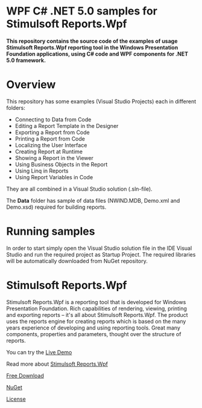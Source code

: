 # WPF C# .NET 5.0 samples for Stimulsoft Reports.Wpf

#### This repository contains the source code of the examples of usage Stimulsoft Reports.Wpf reporting tool in the Windows Presentation Foundation applications, using C# code and WPF components for .NET 5.0 framework.

# Overview
This repository has some examples (Visual Studio Projects) each in different folders:
* Connecting to Data from Code
* Editing a Report Template in the Designer
* Exporting a Report from Code
* Printing a Report from Code
* Localizing the User Interface
* Creating Report at Runtime
* Showing a Report in the Viewer
* Using Business Objects in the Report
* Using Linq in Reports
* Using Report Variables in Code

They are all combined in a Visual Studio solution (.sln-file).

The **Data** folder has sample of data files (NWIND.MDB, Demo.xml and Demo.xsd) required for building reports.

# Running samples
In order to start simply open the Visual Studio solution file in the IDE Visual Studio and run the required project as Startup Project. The required libraries will be automatically downloaded from NuGet repository.

# Stimulsoft Reports.Wpf
Stimulsoft Reports.Wpf is a reporting tool that is developed for Windows Presentation Foundation. Rich capabilities of rendering, viewing, printing and exporting reports – it's all about Stimulsoft Reports.Wpf. The product uses the reports engine for creating reports which is based on the many years experience of developing and using reporting tools. Great many components, properties and parameters, thought over the structure of reports.

You can try the [Live Demo](http://demo.stimulsoft.com/#Net)

Read more about [Stimulsoft Reports.Wpf](https://www.stimulsoft.com/en/products/reports-wpf)

[Free Download](https://www.stimulsoft.com/en/downloads)

[NuGet](https://www.nuget.org/packages/Stimulsoft.Reports.Wpf)

[License](LICENSE.md)
